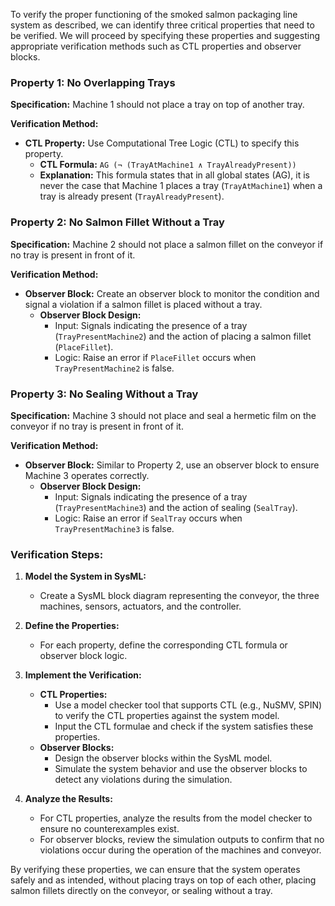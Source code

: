 To verify the proper functioning of the smoked salmon packaging line system as described, we can identify three critical properties that need to be verified. We will proceed by specifying these properties and suggesting appropriate verification methods such as CTL properties and observer blocks.

### Property 1: No Overlapping Trays
**Specification:** Machine 1 should not place a tray on top of another tray.

**Verification Method:**
- **CTL Property:** Use Computational Tree Logic (CTL) to specify this property.
    - **CTL Formula:** `AG (¬ (TrayAtMachine1 ∧ TrayAlreadyPresent))`
    - **Explanation:** This formula states that in all global states (AG), it is never the case that Machine 1 places a tray (`TrayAtMachine1`) when a tray is already present (`TrayAlreadyPresent`).

### Property 2: No Salmon Fillet Without a Tray
**Specification:** Machine 2 should not place a salmon fillet on the conveyor if no tray is present in front of it.

**Verification Method:**
- **Observer Block:** Create an observer block to monitor the condition and signal a violation if a salmon fillet is placed without a tray.
    - **Observer Block Design:**
        - Input: Signals indicating the presence of a tray (`TrayPresentMachine2`) and the action of placing a salmon fillet (`PlaceFillet`).
        - Logic: Raise an error if `PlaceFillet` occurs when `TrayPresentMachine2` is false.

### Property 3: No Sealing Without a Tray
**Specification:** Machine 3 should not place and seal a hermetic film on the conveyor if no tray is present in front of it.

**Verification Method:**
- **Observer Block:** Similar to Property 2, use an observer block to ensure Machine 3 operates correctly.
    - **Observer Block Design:**
        - Input: Signals indicating the presence of a tray (`TrayPresentMachine3`) and the action of sealing (`SealTray`).
        - Logic: Raise an error if `SealTray` occurs when `TrayPresentMachine3` is false.

### Verification Steps:

1. **Model the System in SysML:**
    - Create a SysML block diagram representing the conveyor, the three machines, sensors, actuators, and the controller.

2. **Define the Properties:**
    - For each property, define the corresponding CTL formula or observer block logic.

3. **Implement the Verification:**
    - **CTL Properties:**
        - Use a model checker tool that supports CTL (e.g., NuSMV, SPIN) to verify the CTL properties against the system model.
        - Input the CTL formulae and check if the system satisfies these properties.
    - **Observer Blocks:**
        - Design the observer blocks within the SysML model.
        - Simulate the system behavior and use the observer blocks to detect any violations during the simulation.

4. **Analyze the Results:**
    - For CTL properties, analyze the results from the model checker to ensure no counterexamples exist.
    - For observer blocks, review the simulation outputs to confirm that no violations occur during the operation of the machines and conveyor.

By verifying these properties, we can ensure that the system operates safely and as intended, without placing trays on top of each other, placing salmon fillets directly on the conveyor, or sealing without a tray.
